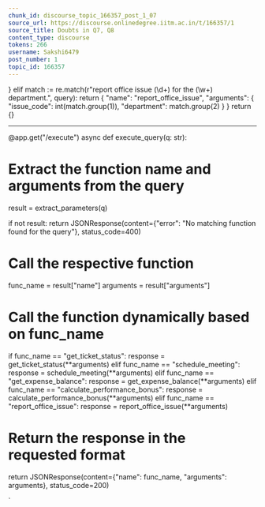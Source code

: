 ```yaml
---
chunk_id: discourse_topic_166357_post_1_07
source_url: https://discourse.onlinedegree.iitm.ac.in/t/166357/1
source_title: Doubts in Q7, Q8
content_type: discourse
tokens: 266
username: Sakshi6479
post_number: 1
topic_id: 166357
---
```


 }
 elif match := re.match(r"report office issue (\d+) for the (\w+) department\.", query):
 return {
 "name": "report_office_issue",
 "arguments": {
 "issue_code": int(match.group(1)),
 "department": match.group(2)
 }
 }
 return {}

---

@app.get("/execute")
async def execute_query(q: str):
 # Extract the function name and arguments from the query
 result = extract_parameters(q)
 
 if not result:
 return JSONResponse(content={"error": "No matching function found for the query"}, status_code=400)
 
 # Call the respective function
 func_name = result["name"]
 arguments = result["arguments"]
 
 # Call the function dynamically based on func_name
 if func_name == "get_ticket_status":
 response = get_ticket_status(**arguments)
 elif func_name == "schedule_meeting":
 response = schedule_meeting(**arguments)
 elif func_name == "get_expense_balance":
 response = get_expense_balance(**arguments)
 elif func_name == "calculate_performance_bonus":
 response = calculate_performance_bonus(**arguments)
 elif func_name == "report_office_issue":
 response = report_office_issue(**arguments)
 
 # Return the response in the requested format
 return JSONResponse(content={"name": func_name, "arguments": arguments}, status_code=200)

`
